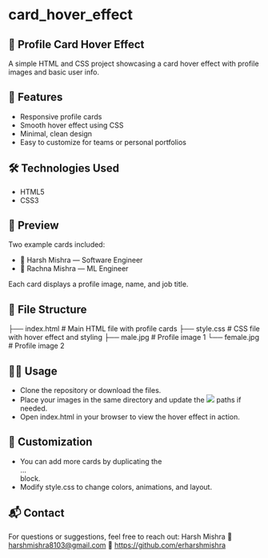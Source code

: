 # card_hover_effect

## 👥 Profile Card Hover Effect
A simple HTML and CSS project showcasing a card hover effect with profile images and basic user info.

## 🚀 Features
- Responsive profile cards
- Smooth hover effect using CSS
- Minimal, clean design
- Easy to customize for teams or personal portfolios

## 🛠️ Technologies Used
- HTML5
- CSS3

## 📸 Preview
Two example cards included:
- 👨 Harsh Mishra — Software Engineer
- 👩 Rachna Mishra — ML Engineer

Each card displays a profile image, name, and job title.

## 📂 File Structure
├── index.html     # Main HTML file with profile cards
├── style.css      # CSS file with hover effect and styling
├── male.jpg       # Profile image 1
└── female.jpg     # Profile image 2

## 🧑‍💻 Usage
- Clone the repository or download the files.
- Place your images in the same directory and update the <img src="..."> paths if needed.
- Open index.html in your browser to view the hover effect in action.

## 📝 Customization
- You can add more cards by duplicating the <div class="card">...</div> block.
- Modify style.css to change colors, animations, and layout.

## 📬 Contact
For questions or suggestions, feel free to reach out:
Harsh Mishra
📧 harshmishra8103@gmail.com
🔗 https://github.com/erharshmishra 
